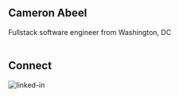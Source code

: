 <h2>Cameron Abeel</h2>

Fullstack software engineer from Washington, DC
<br>
<br>

<h2>Connect</h2>

<a href="https://www.linkedin.com/in/cameronabeel"><img align="left" alt="linked-in" src="https://img.shields.io/badge/linkedin-%230077B5.svg?&style=for-the-badge&logo=linkedin&logoColor=white" /></a>
<br>
